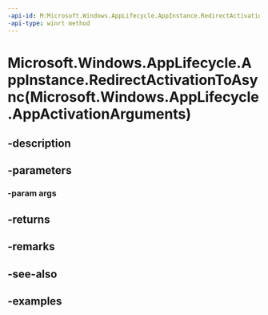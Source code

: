 ```yaml
---
-api-id: M:Microsoft.Windows.AppLifecycle.AppInstance.RedirectActivationToAsync(Microsoft.Windows.AppLifecycle.AppActivationArguments)
-api-type: winrt method
---
```


# Microsoft.Windows.AppLifecycle.AppInstance.RedirectActivationToAsync(Microsoft.Windows.AppLifecycle.AppActivationArguments)

<!--
public Windows.Foundation.IAsyncAction RedirectActivationToAsync (Microsoft.Windows.AppLifecycle.AppActivationArguments args);
-->


## -description

## -parameters

### -param args

## -returns

## -remarks

## -see-also

## -examples


